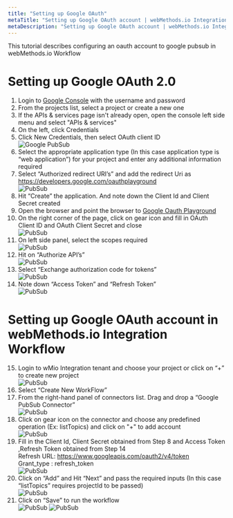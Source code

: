 ```yaml
---
title: "Setting up Google OAuth"
metaTitle: "Setting up Google OAuth account | webMethods.io Integration Workflow"
metaDescription: "Setting up Google OAuth account | webMethods.io Integration Workflow"
---
```


This tutorial describes configuring an oauth account to google pubsub in webMethods.io Workflow

# Setting up Google OAuth 2.0

1.  Login to [Google Console](https://console.cloud.google.com) with the username and password<br/>
2.  From the projects list, select a project or create a new one<br/>
3.  If the APIs & services page isn't already open, open the console left side menu and select "APIs & services"<br/>
4.  On the left, click Credentials<br/>
5.  Click New Credentials, then select OAuth client ID<br/>
![Google PubSub](images/1.png)
6.  Select the appropriate application type (In this case application type is “web application”) for your project and enter any
    additional information required<br/>
7.  Select “Authorized redirect URI’s” and add the redirect Uri as https://developers.google.com/oauthplayground<br/>
![PubSub](images/2.png)
8.  Hit “Create” the application. And note down the Client Id and Client Secret created<br/>
9.  Open the browser and point the browser to [Google Oauth Playground](https://developers.google.com/oauthplayground)<br/>
10. On the right corner of the page, click on gear icon and fill in OAuth Client ID and OAuth Client Secret and close<br/>
![PubSub](images/3.png)
11. On left side panel, select the scopes required<br/>
![PubSub](images/4.png)
12. Hit on “Authorize API’s”<br/>
![PubSub](images/5.png)
13. Select “Exchange authorization code for tokens”<br/>
![PubSub](images/6.png)
14. Note down “Access Token” and “Refresh Token”<br/>
![PubSub](images/14.png)

# Setting up Google OAuth account in webMethods.io Integration Workflow

15. Login to wMio Integration tenant and choose your project or click on “+” to create new project<br/>
![PubSub](images/7.png)
16. Select “Create New WorkFlow”
17. From the right-hand panel of connectors list. Drag and drop a “Google PubSub Connector”<br/>
![PubSub](images/8.png)
18. Click on gear icon on the connector and choose any predefined operation (Ex: listTopics) and click on "+" to add account<br/>
![PubSub](images/9.png)
19. Fill in the Client Id, Client Secret obtained from Step 8 and Access Token ,Refresh Token  obtained from Step 14<br/>
    Refresh URL:  https://www.googleapis.com/oauth2/v4/token <br/>
    Grant_type :  refresh_token <br/>
![PubSub](images/10.png)
20. Click on “Add” and Hit “Next” and pass the required inputs (In this case “listTopics” requires projectId to be passed)<br/>
![PubSub](images/11.png)
21. Click on “Save” to run the workflow<br/>
![PubSub](images/12.png)
![PubSub](images/13.png)
      

  
